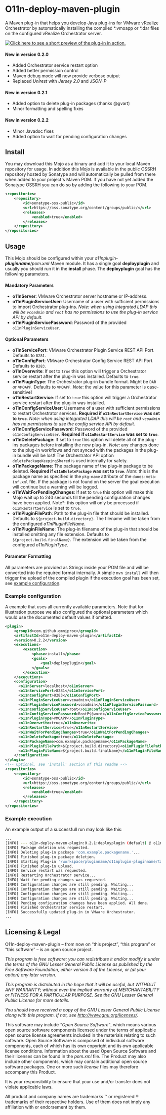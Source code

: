 # O11n-deploy-maven-plugin

A Maven plug-in that helps you develop Java plug-ins for VMware vRealize Orchestrator by automatically installing the compiled *.vmoapp or *.dar files on the configured vRealize Orchestrator server.

[![Click here to see a short preview of the plug-in in action.](./misc/showcase_ph.png)](https://vimeo.com/201562030 "Using o11n-maven-deploy Mojo")

#### New in version 0.2.0
- Added Orchestrator service restart option
- Added better permission control
- Maven debug mode will now provide verbose output
- Replaced *Unirest* with *Jersey 2.0* and *JSON-P*

#### New in version 0.2.1
- Added option to delete plug-in packages (thanks @gvart)
- Minor formatting and spelling fixes

#### New in version 0.2.2
- Minor Javadoc fixes
- Added option to wait for pending configuration changes

## Install
You may download this Mojo as a binary and add it to your local Maven repository for usage. In addition this Mojo is available in the public OSSRH repository hosted by Sonatype and will automatically be pulled from there when added to your project's Maven POM.
If you have not yet added the Sonatype OSSRH you can do so by adding the following to your POM.

```xml
<repositories>
    <repository>
        <id>sonatype-oss-public</id>
        <url>https://oss.sonatype.org/content/groups/public/</url>
        <releases>
            <enabled>true</enabled>
        </releases>
    </repository>
</repositories>
```

## Usage
This Mojo should be configured within your *o11nplugin-**pluginname**/pom.xml* Maven module. It has a single goal **deployplugin** and usually you should run it in the **install** phase. The **deployplugin** goal has the following parameters.


#### Mandatory Parameters
- **o11nServer**: VMware Orchestrator server hostname or IP-address.
- **o11nPluginServiceUser**: Username of a user with sufficient permissions to import Orchestrator plug-ins. *Note: when using integrated LDAP this will be `vcoadmin` and `root` has no permissions to use the plug-in service API by default.*
- **o11nPluginServicePassword**: Password of the provided `o11nPluginServiceUser`.

#### Optional Parameters
- **o11nServicePort**: VMware Orchestrator Plugin Service REST API Port. Defaults to `8281`.
- **o11nConfigPort**: VMware Orchestrator Config Service REST API Port. Defaults to `8283`.
- **o11nOverwrite**: If set to `true` this option will trigger a Orchestrator service restart after the plug-in was installed. Defaults to `true`.
- **o11nPluginType**: The Orchestrator plug-in bundle format. Might be `DAR` or `VMOAPP`. Defaults to `VMOAPP`. *Note*: the value for this parameter is case-sensitive!
- **o11nRestartService**: If set to `true` this option will trigger a Orchestrator service restart after the plug-in was installed.
- **o11nConfigServiceUser**: Username of a user with sufficient permissions to restart Orchestrator services. **Required if `o11nRestartService` was set to `true`**. *Note: when using integrated LDAP this will be `root` and `vcoadmin` has no permissions to use the config service API by default.*
- **o11nConfigServicePassword**: Password of the provided `o11nConfigServiceUser`. **Required if `o11nRestartService` was set to `true`**.
- **o11nDeletePackage**: If set to `true` this option will delete all of the plug-ins packages before installing the new plug-in. *Note*: any changes done to the plug-in workflows and not synced with the packages in the plug-in bundle will be lost! The Orchestrator API option `deletePackageKeepingShared` is used internally for safety.
- **o11nPackageName**: The package name of the plug-in package to be deleted. **Required if `o11nDeletePackage` was set to `true`**. *Note*: this is the package name as specified in the `pkg-name` attribute of the `dunes-meta-inf.xml` file. If the package is not found on the server the goal execution will continue but a warning will be logged.
- **o11nWaitForPendingChanges**: If set to `true` this option will make this Mojo wait up to 240 seconds till the pending configuration changes have been applied. Note*: this option will only be processed if `o11nRestartService` is set to `true`.
- **o11nPluginFilePath**: Path to the plug-in file that should be installed. Defaults to `${project.build.directory}`. The filename will be taken from the configured *o11nPluginFileName*.
- **o11nPluginFileName**: The plug-in filename of the plug-in that should be installed omitting any file extension. Defaults to `${project.build.finalName}`. The extension will be taken from the configured *o11nPluginType*.

#### Parameter Formatting
All parameters are provided as Strings inside your POM file and will be converted into the required format internally. A simple `mvn install` will then trigger the upload of the compiled plugin if the execution goal has been set, see [example configuration](#example-configuration).

### Example configuration
A example that uses all currently available parameters. Note that for illustration purpose we also configured the optional parameters which would use the documented default values if omitted.

```xml
<plugin>
    <groupId>com.github.omniproc</groupId>
    <artifactId>o11n-deploy-maven-plugin</artifactId>
    <version>0.2.2</version>
    <executions>
        <execution>
            <phase>install</phase>
            <goals>
                <goal>deployplugin</goal>
            </goals>
        </execution>
    </executions>
    <configuration>
      <o11nServer>localhost</o11nServer>
      <o11nServicePort>8281</o11nServicePort>
      <o11nConfigPort>8283</o11nConfigPort>
      <o11nPluginServiceUser>vcoadmin</o11nPluginServiceUser>
      <o11nPluginServicePassword>vcoadmin</o11nPluginServicePassword>
      <o11nConfigServiceUser>root</o11nConfigServiceUser>
      <o11nConfigServicePassword>RootP$$word</o11nConfigServicePassword>
      <o11nPluginType>VMOAPP</o11nPluginType>
      <o11nOverwrite>true</o11nOverwrite>
      <o11nRestartService>true</o11nRestartService>
      <o11nWaitForPendingChanges>true</o11nWaitForPendingChanges>
      <o11nDeletePackage>true</o11nDeletePackage>
      <o11nPackageName>com.example.packagename</o11nPackageName>
      <o11nPluginFilePath>${project.build.directory}<o11nPluginFilePath>
      <o11nPluginFileName>${project.build.finalName}</o11nPluginFileName>
    </configuration>
</plugin>
<!-- Optional, see 'install' section of this readme -->
<repositories>
    <repository>
        <id>sonatype-oss-public</id>
        <url>https://oss.sonatype.org/content/groups/public/</url>
        <releases>
            <enabled>true</enabled>
        </releases>
    </repository>
</repositories>
```


### Example execution
An example output of a successfull run may look like this:
```bash
...
[INFO] --- o11n-deploy-maven-plugin:0.2.1:deployplugin (default) @ o11nplugin-pluginname ---
[INFO] Package deletion was requested.
[INFO] Deleting plug-in package 'com.example.packagename.'...
[INFO] Finished plug-in package deletion.
[INFO] Starting Plug-in '/workspace/pluginname/o11nplugin-pluginname/target/o11nplugin-pluginname-0.1.vmoapp' upload...
[INFO] Finished plug-in upload.
[INFO] Service restart was requested.
[INFO] Restarting Orchestrator service...
[INFO] Wait for pending changes was requested.
[INFO] Configuration changes are still pending. Waiting...
[INFO] Configuration changes are still pending. Waiting...
[INFO] Configuration changes are still pending. Waiting...
[INFO] Configuration changes are still pending. Waiting...
[INFO] Pending configuration changes have been applied. All done.
[INFO] Finished Orchestrator service restart.
[INFO] Successfully updated plug-in in VMware Orchestrator.
...
```

## Licensing & Legal
O11n-deploy-maven-plugin – from now on “this project”, “this program” or “this software” – is an open source project.

*This program is free software: you can redistribute it and/or modify it under the terms of the GNU Lesser General Public License as published by the Free Software Foundation, either version 3 of the License, or (at your option) any later version.*

*This program is distributed in the hope that it will be useful, but WITHOUT ANY WARRANTY; without even the implied warranty of MERCHANTABILITY or FITNESS FOR A PARTICULAR PURPOSE. See the GNU Lesser General Public License for more details.*

*You should have received a copy of the GNU Lesser General Public License along with this program. If not, see http://www.gnu.org/licenses/.*


This software may include *“Open Source Software”*, which means various open source software components licensed under the terms of applicable open source license agreements included in the materials relating to such software. Open Source Software is composed of individual software components, each of which has its own copyright and its own applicable license conditions. Information about the used Open Source Software and their licenses can be found in the *pom.xml* file. The Product may also include other components, which may contain additional open source software packages. One or more such *license* files may therefore accompany this Product.

It is your responsibility to ensure that your use and/or transfer does not violate applicable laws. 

All product and company names are trademarks ™ or registered ® trademarks of their respective holders. Use of them does not imply any affiliation with or endorsement by them.